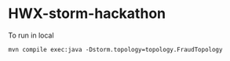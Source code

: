 # HWX-storm-hackathon

To run in local
```
mvn compile exec:java -Dstorm.topology=topology.FraudTopology
```
